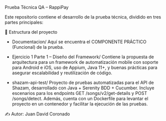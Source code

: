 Prueba Técnica QA – RappiPay

Este repositorio contiene el desarrollo de la prueba técnica, dividido en tres partes principales:

📂 Estructura del proyecto

* Documentacion/
Aquí se encuentra el COMPONENTE PRÁCTICO (Funcional) de la prueba.

* Ejercicio 1 Parte 1 – Diseño del Framework/
Contiene la propuesta de arquitectura para un framework de automatización mobile con soporte para Android e iOS, uso de Appium, Java 11+, y buenas prácticas para asegurar escalabilidad y reutilización de código.

* shazam-api-test/
Proyecto de pruebas automatizadas para el API de Shazam, desarrollado con Java + Serenity BDD + Cucumber.
Incluye escenarios para los endpoints GET /songs/v2/get-details y POST /songs/detect.
Además, cuenta con un Dockerfile para levantar el proyecto en un contenedor y facilitar la ejecución de las pruebas.

✍️ Autor: Juan David Coronado 
